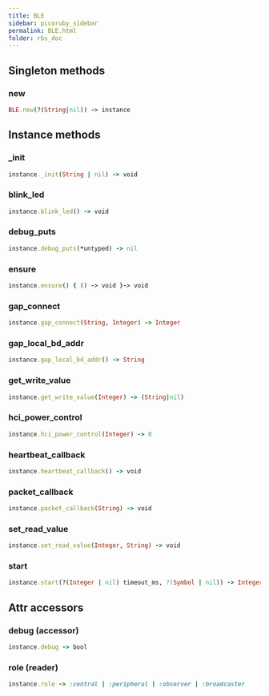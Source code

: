 ```yaml
---
title: BLE
sidebar: picoruby_sidebar
permalink: BLE.html
folder: rbs_doc
---
```

## Singleton methods
### new

```ruby
BLE.new(?(String|nil)) -> instance
```
## Instance methods
### _init

```ruby
instance._init(String | nil) -> void
```
### blink_led

```ruby
instance.blink_led() -> void
```
### debug_puts

```ruby
instance.debug_puts(*untyped) -> nil
```
### ensure

```ruby
instance.ensure() { () -> void }-> void
```
### gap_connect

```ruby
instance.gap_connect(String, Integer) -> Integer
```
### gap_local_bd_addr

```ruby
instance.gap_local_bd_addr() -> String
```
### get_write_value

```ruby
instance.get_write_value(Integer) -> (String|nil)
```
### hci_power_control

```ruby
instance.hci_power_control(Integer) -> 0
```
### heartbeat_callback

```ruby
instance.heartbeat_callback() -> void
```
### packet_callback

```ruby
instance.packet_callback(String) -> void
```
### set_read_value

```ruby
instance.set_read_value(Integer, String) -> void
```
### start

```ruby
instance.start(?(Integer | nil) timeout_ms, ?(Symbol | nil)) -> Integer
```
## Attr accessors
### debug (accessor)
```ruby
instance.debug -> bool
```
### role (reader)
```ruby
instance.role -> :central | :peripheral | :observer | :broadcaster
```
